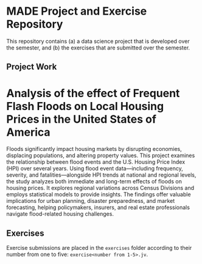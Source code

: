 # MADE Project and Exercise Repository

This repository contains (a) a data science project that is developed over the semester, and (b) the exercises that are submitted over the semester.

## Project Work
# Analysis of the effect of Frequent Flash Floods on Local Housing Prices in the United States of America 

Floods significantly impact housing markets by disrupting economies, displacing populations, and altering property values. This project examines the relationship between flood events and the U.S. Housing Price Index (HPI) over several years. Using flood event data—including frequency, severity, and fatalities—alongside HPI trends at national and regional levels, the study analyzes both immediate and long-term effects of floods on housing prices. It explores regional variations across Census Divisions and employs statistical models to provide insights. The findings offer valuable implications for urban planning, disaster preparedness, and market forecasting, helping policymakers, insurers, and real estate professionals navigate flood-related housing challenges.

## Exercises
Exercise submissions are placed in the `exercises` folder according to their number from one to five: `exercise<number from 1-5>.jv`.
